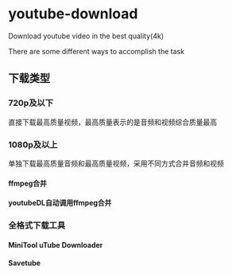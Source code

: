 # youtube-download
Download youtube video in the best quality(4k)

There are some different ways to accomplish the task

## 下载类型

### 720p及以下
  直接下载最高质量视频，最高质量表示的是音频和视频综合质量最高
### 1080p及以上 
  单独下载最高质量音频和最高质量视频，采用不同方式合并音频和视频 
#### ffmpeg合并
#### youtubeDL自动调用ffmpeg合并
### 全格式下载工具
#### MiniTool uTube Downloader
#### Savetube


